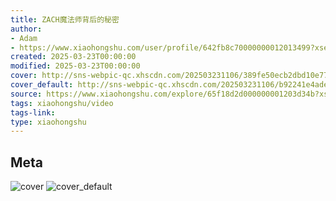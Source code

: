 ```yaml
---
title: ZACH魔法师背后的秘密
author:
- Adam
- https://www.xiaohongshu.com/user/profile/642fb8c70000000012013499?xsec_token=undefined
created: 2025-03-23T00:00:00
modified: 2025-03-23T00:00:00
cover: http://sns-webpic-qc.xhscdn.com/202503231106/389fe50ecb2dbd10e7746b381f44f705/spectrum/1040g34o3109imnj36g005p1fn33kid4p3pu14ao!nc_n_webp_prv_1
cover_default: http://sns-webpic-qc.xhscdn.com/202503231106/b92241e4ade7f9e6b48cb4166809d913/spectrum/1040g34o3109imnj36g005p1fn33kid4p3pu14ao!nc_n_webp_mw_1
source: https://www.xiaohongshu.com/explore/65f18d2d000000001203d34b?xsec_token=ABD6at9-QpouoJsf0QaySJa8m6I3ILUCzMXPxZvkPlF9w=
tags: xiaohongshu/video
tags-link:
type: xiaohongshu
---
```


## Meta

![cover](http://sns-webpic-qc.xhscdn.com/202503231106/389fe50ecb2dbd10e7746b381f44f705/spectrum/1040g34o3109imnj36g005p1fn33kid4p3pu14ao!nc_n_webp_prv_1)
![cover_default](http://sns-webpic-qc.xhscdn.com/202503231106/b92241e4ade7f9e6b48cb4166809d913/spectrum/1040g34o3109imnj36g005p1fn33kid4p3pu14ao!nc_n_webp_mw_1)
